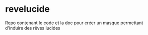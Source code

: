 # revelucide
Repo contenant le code et la doc pour créer un masque permettant d'induire des rêves lucides
